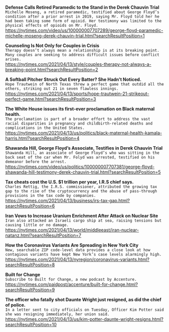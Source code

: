 **Defense Calls Retired Paramedic to the Stand in the Derek Chauvin Trial**\
`Michelle Moseng, a retired paramedic, testified about George Floyd’s condition after a prior arrest in 2019, saying Mr. Floyd told her he had been taking some form of opioid. Her testimony was limited to the physical effects of opioids on Mr. Floyd.`\
https://nytimes.com/video/us/100000007707289/george-floyd-paramedic-michelle-moseng-derek-chauvin-trial.html?searchResultPosition=1

**Counseling Is Not Only for Couples in Crisis**\
`Therapy doesn’t always mean a relationship is at its breaking point. Many couples are seeking to address difficult issues before conflict arises.`\
https://nytimes.com/2021/04/13/style/couples-therapy-not-always-a-breaking-point.html?searchResultPosition=2

**A Softball Pitcher Struck Out Every Batter? She Hadn’t Noticed.**\
`Hope Trautwein of North Texas threw a perfect game that outdid all the others, striking out 21 in seven flawless innings.`\
https://nytimes.com/2021/04/13/sports/hope-trautwein-21-strikeout-perfect-game.html?searchResultPosition=3

**The White House issues its first-ever proclamation on Black maternal health.**\
`The proclamation is part of a broader effort to address the vast racial disparities in pregnancy and childbirth-related deaths and complications in the United States.`\
https://nytimes.com/2021/04/13/us/politics/black-maternal-health-kamala-harris.html?searchResultPosition=4

**Shawanda Hill, George Floyd’s Associate, Testifies in Derek Chauvin Trial**\
`Shawanda Hill, an associate of George Floyd’s who was sitting in the back seat of the car when Mr. Folyd was arrested, testified on his demeanor before the arrest.`\
https://nytimes.com/video/us/politics/100000007707381/george-floyd-shawanda-hill-testimony-derek-chauvin-trial.html?searchResultPosition=5

**Tax cheats cost the U.S. $1 trillion per year, I.R.S chief says.**\
`Charles Rettig, the I.R.S. commissioner, attributed the growing tax gap to the rise of the cryptocurrency and the abuse of pass-through provisions in the tax code by companies.`\
https://nytimes.com/2021/04/13/business/irs-tax-gap.html?searchResultPosition=6

**Iran Vows to Increase Uranium Enrichment After Attack on Nuclear Site**\
`Iran also attacked an Israeli cargo ship at sea, raising tensions but causing little or no damage.`\
https://nytimes.com/2021/04/13/world/middleeast/iran-nuclear-natanz.html?searchResultPosition=7

**How the Coronavirus Variants Are Spreading in New York City**\
`New, searchable ZIP code-level data provides a close look at how contagious variants have kept New York’s case levels alarmingly high.`\
https://nytimes.com/2021/04/13/nyregion/coronavirus-variants.html?searchResultPosition=8

**Built for Change**\
`Subscribe to Built for Change, a new podcast by Accenture. `\
https://nytimes.com/paidpost/accenture/built-for-change.html?searchResultPosition=9

**The officer who fatally shot Daunte Wright just resigned, as did the chief of police.**\
`In a letter sent to city officials on Tuesday, Officer Kim Potter said she was resigning immediately, her union said.`\
https://nytimes.com/2021/04/13/us/kim-potter-daunte-wright-resigns.html?searchResultPosition=10

